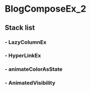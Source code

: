 # BlogComposeEx_2

<h2>Stack list</h2>

<h3> - LazyColumnEx
<h3> - HyperLinkEx
<h3> - animateColorAsState
<h3> - AnimatedVisibility
